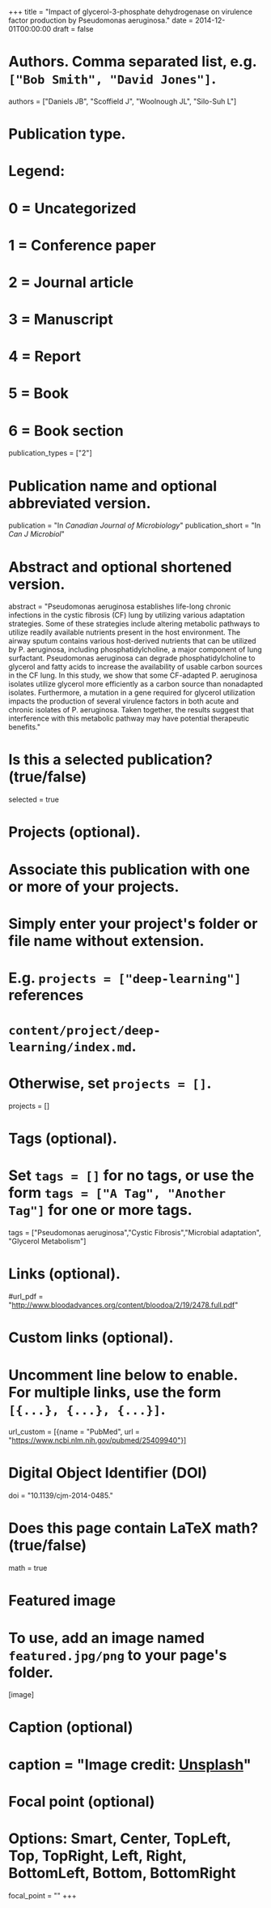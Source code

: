 +++
title = "Impact of glycerol-3-phosphate dehydrogenase on virulence factor production by Pseudomonas aeruginosa."
date = 2014-12-01T00:00:00
draft = false

# Authors. Comma separated list, e.g. `["Bob Smith", "David Jones"]`.
authors = ["Daniels JB", "Scoffield J", "Woolnough JL", "Silo-Suh L"]

# Publication type.
# Legend:
# 0 = Uncategorized
# 1 = Conference paper
# 2 = Journal article
# 3 = Manuscript
# 4 = Report
# 5 = Book
# 6 = Book section
publication_types = ["2"]

# Publication name and optional abbreviated version.
publication = "In *Canadian Journal of Microbiology*"
publication_short = "In *Can J Microbiol*"

# Abstract and optional shortened version.
abstract = "Pseudomonas aeruginosa establishes life-long chronic infections in the cystic fibrosis (CF) lung by utilizing various adaptation strategies. Some of these strategies include altering metabolic pathways to utilize readily available nutrients present in the host environment. The airway sputum contains various host-derived nutrients that can be utilized by P. aeruginosa, including phosphatidylcholine, a major component of lung surfactant. Pseudomonas aeruginosa can degrade phosphatidylcholine to glycerol and fatty acids to increase the availability of usable carbon sources in the CF lung. In this study, we show that some CF-adapted P. aeruginosa isolates utilize glycerol more efficiently as a carbon source than nonadapted isolates. Furthermore, a mutation in a gene required for glycerol utilization impacts the production of several virulence factors in both acute and chronic isolates of P. aeruginosa. Taken together, the results suggest that interference with this metabolic pathway may have potential therapeutic benefits."

# Is this a selected publication? (true/false)
selected = true

# Projects (optional).
#   Associate this publication with one or more of your projects.
#   Simply enter your project's folder or file name without extension.
#   E.g. `projects = ["deep-learning"]` references 
#   `content/project/deep-learning/index.md`.
#   Otherwise, set `projects = []`.
projects = []

# Tags (optional).
#   Set `tags = []` for no tags, or use the form `tags = ["A Tag", "Another Tag"]` for one or more tags.
tags = ["Pseudomonas aeruginosa","Cystic Fibrosis","Microbial adaptation", "Glycerol Metabolism"]

# Links (optional).
#url_pdf = "http://www.bloodadvances.org/content/bloodoa/2/19/2478.full.pdf"

# Custom links (optional).
#   Uncomment line below to enable. For multiple links, use the form `[{...}, {...}, {...}]`.
url_custom = [{name = "PubMed", url = "https://www.ncbi.nlm.nih.gov/pubmed/25409940"}]

# Digital Object Identifier (DOI)
doi = "10.1139/cjm-2014-0485."

# Does this page contain LaTeX math? (true/false)
math = true

# Featured image
# To use, add an image named `featured.jpg/png` to your page's folder. 
[image]
  # Caption (optional)
  # caption = "Image credit: [**Unsplash**](https://unsplash.com/photos/pLCdAaMFLTE)"

  # Focal point (optional)
  # Options: Smart, Center, TopLeft, Top, TopRight, Left, Right, BottomLeft, Bottom, BottomRight
  focal_point = ""
+++

